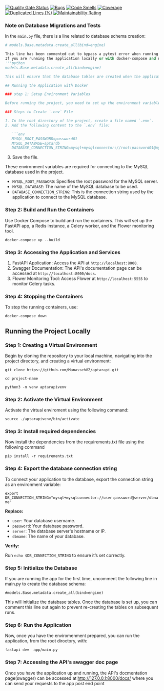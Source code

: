 [![Quality Gate Status](https://sonarcloud.io/api/project_badges/measure?project=ManassehV2_aptarapi&metric=alert_status)](https://sonarcloud.io/summary/new_code?id=ManassehV2_aptarapi) [![Bugs](https://sonarcloud.io/api/project_badges/measure?project=ManassehV2_aptarapi&metric=bugs)](https://sonarcloud.io/summary/new_code?id=ManassehV2_aptarapi) [![Code Smells](https://sonarcloud.io/api/project_badges/measure?project=ManassehV2_aptarapi&metric=code_smells)](https://sonarcloud.io/summary/new_code?id=ManassehV2_aptarapi) [![Coverage](https://sonarcloud.io/api/project_badges/measure?project=ManassehV2_aptarapi&metric=coverage)](https://sonarcloud.io/summary/new_code?id=ManassehV2_aptarapi) [![Duplicated Lines (%)](https://sonarcloud.io/api/project_badges/measure?project=ManassehV2_aptarapi&metric=duplicated_lines_density)](https://sonarcloud.io/summary/new_code?id=ManassehV2_aptarapi) [![Maintainability Rating](https://sonarcloud.io/api/project_badges/measure?project=ManassehV2_aptarapi&metric=sqale_rating)](https://sonarcloud.io/summary/new_code?id=ManassehV2_aptarapi)
### Note on Database Migrations and Tests
In the `main.py` file, there is a line related to database schema creation:

```python
# models.Base.metadata.create_all(bind=engine)

This line has been commented out to bypass a pytest error when running the tests in GitHub Actions.
If you are running the application locally or with docker-compose and need to create the database schema, uncomment this line in main.py:
'''python
models.Base.metadata.create_all(bind=engine)

This will ensure that the database tables are created when the application starts. 

## Running the Application with Docker

### step 1: Setup Environment Variables

Before running the project, you need to set up the environment variables. This is done by creating a `.env` file in the root directory of this project.

### Steps to Create `.env` File

1. In the root directory of the project, create a file named `.env`.
2. Add the following content to the `.env` file:

   ```env
   MYSQL_ROOT_PASSWORD=password01
   MYSQL_DATABASE=aptardb
   DATABASE_CONNECTION_STRING=mysql+mysqlconnector://root:password01@mysql_db:3306/aptardb
   ```

3. Save the file.

These environment variables are required for connecting to the MySQL database used in the project.

- `MYSQL_ROOT_PASSWORD`: Specifies the root password for the MySQL server.
- `MYSQL_DATABASE`: The name of the MySQL database to be used.
- `DATABASE_CONNECTION_STRING`: This is the connection string used by the application to connect to the MySQL database.

### Step 2: Build and Run the Containers

Use Docker Compose to build and run the containers. This will set up the FastAPI app, a Redis instance, a Celery worker, and the Flower monitoring tool.

`docker-compose up --build`

### Step 3: Accessing the Application and Services

1. FastAPI Application: Access the API at `http://localhost:8000`.
2. Swagger Documentation: The API's documentation page can be accessed at `http://localhost:8000/docs`.
3. Flower Monitoring Tool: Access Flower at `http://localhost:5555` to monitor Celery tasks.

### Step 4: Stopping the Containers

To stop the running containers, use:

`docker-compose down`

## Running the Project Locally

### Step 1: Creating a Virtual Environment

Begin by cloning the repository to your local machine, navigating into the project directory, and creating a virtual environment:

`git clone https://github.com/ManassehV2/aptarapi.git`

`cd project-name`

`python3 -m venv aptarapivenv`

### Step 2: Activate the Virtual Environment

Activate the virtual enviroment using the following command:

`source ./aptarapivenv/bin/activate`

### Step 3: Install required dependencies

Now install the dependencies from the requirements.txt file using the following command

`pip install -r requirements.txt`

### Step 4: Export the database connection string

To connect your application to the database, export the connection string as an environment variable:

`export DB_CONNECTION_STRING="mysql+mysqlconnector://user:password@server/dbname"`

**Replace:**

- `user`: Your database username.
- `password`: Your database password.
- `server`: The database server's hostname or IP.
- `dbname`: The name of your database.

**Verify:**

Run `echo $DB_CONNECTION_STRING` to ensure it’s set correctly.

### Step 5: Initialize the Database

If you are running the app for the first time, uncomment the following line in main.py to create the database schema:

`#models.Base.metadata.create_all(bind=engine)`

This will initialize the database tables. Once the database is set up, you can comment this line out again to prevent re-creating the tables on subsequent runs.

### Step 6: Run the Application

Now, once you have the enviromenment prepared, you can run the application, from the root diroctory, with:

`fastapi dev  app/main.py`

### Step 7: Accessing the API's swagger doc page

Once you have the application up and running, the API's docmentation page(swagger) can be accessed at http://127.0.0.1:8000/docs/ where you can send your requests to the app post end point
